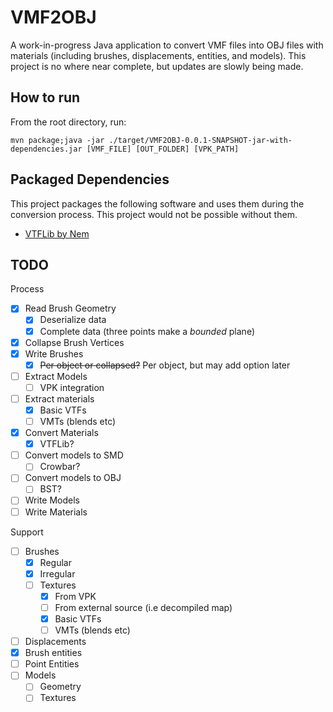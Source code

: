 # VMF2OBJ

A work-in-progress Java application to convert VMF files into OBJ files with materials (including brushes, displacements, entities, and models). This project is no where near complete, but updates are slowly being made.

## How to run

From the root directory, run:

`mvn package;java -jar ./target/VMF2OBJ-0.0.1-SNAPSHOT-jar-with-dependencies.jar [VMF_FILE] [OUT_FOLDER] [VPK_PATH]`

## Packaged Dependencies

This project packages the following software and uses them during the conversion process. This project would not be possible without them.

- [VTFLib by Nem](http://nemesis.thewavelength.net/index.php?p=40)

## TODO

Process
- [X] Read Brush Geometry
    - [X] Deserialize data
    - [X] Complete data (three points make a *bounded* plane)
- [X] Collapse Brush Vertices
- [X] Write Brushes
    - [X] ~~Per object or collapsed?~~ Per object, but may add option later
- [ ] Extract Models
    - [ ] VPK integration
- [ ] Extract materials
    - [X] Basic VTFs
    - [ ] VMTs (blends etc)
- [X] Convert Materials
    - [X] VTFLib?
- [ ] Convert models to SMD
    - [ ] Crowbar?
- [ ] Convert models to OBJ
    - [ ] BST?
- [ ] Write Models
- [ ] Write Materials

Support
- [ ] Brushes
    - [X] Regular
    - [X] Irregular
    - [ ] Textures
        - [X] From VPK
        - [ ] From external source (i.e decompiled map)
        - [X] Basic VTFs
        - [ ] VMTs (blends etc)
- [ ] Displacements
- [X] Brush entities
- [ ] Point Entities
- [ ] Models
    - [ ] Geometry
    - [ ] Textures
